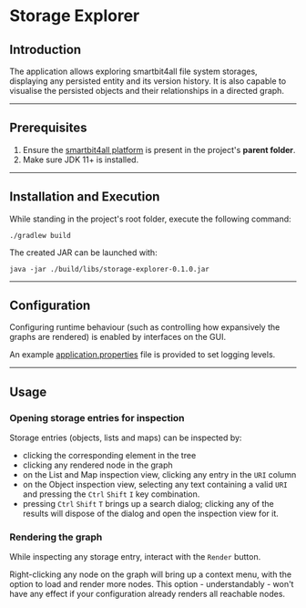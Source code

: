 # Storage Explorer

## Introduction

The application allows exploring smartbit4all file system storages, displaying any persisted
entity and its version history. It is also capable to visualise the persisted objects and
their relationships in a directed graph.

---

## Prerequisites

1. Ensure the [smartbit4all platform](https://github.com/smartbit4all/platform) is present in the
   project's **parent folder**.
2. Make sure JDK 11+ is installed.

---

## Installation and Execution

While standing in the project's root folder, execute the following command:

```shell
./gradlew build
```

The created JAR can be launched with:

```shell
java -jar ./build/libs/storage-explorer-0.1.0.jar
```

---

## Configuration

Configuring runtime behaviour (such as controlling how expansively the graphs are rendered) is
enabled by interfaces on the GUI.

An example [application.properties](src/main/resources/application.properties) file is provided to
set logging levels.

---

## Usage

### Opening storage entries for inspection

Storage entries (objects, lists and maps) can be inspected by:

- clicking the corresponding element in the tree
- clicking any rendered node in the graph
- on the List and Map inspection view, clicking any entry in the `URI` column
- on the Object inspection view, selecting any text containing a valid `URI` and pressing
  the `Ctrl` `Shift` `I` key combination.
- pressing `Ctrl` `Shift` `T` brings up a search dialog; clicking any of the results will dispose of
  the dialog and open the inspection view for it.

### Rendering the graph

While inspecting any storage entry, interact with the `Render` button.

Right-clicking any node on the graph will bring up a context menu, with the option to load and
render more nodes. This option - understandably - won't have any effect if your configuration
already renders all reachable nodes.
